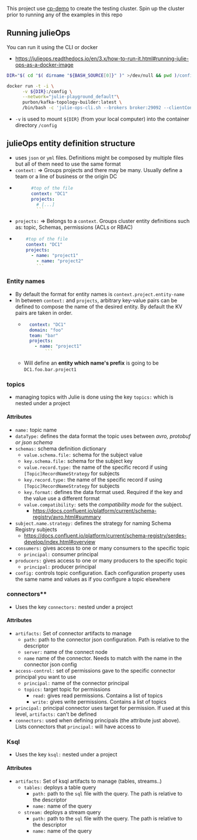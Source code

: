 This project use [cp-demo](https://github.com/confluentinc/cp-demo) to create the testing cluster.
Spin up the cluster prior to running any of the examples in this repo


## Running julieOps
You can run it using the CLI or docker
- https://julieops.readthedocs.io/en/3.x/how-to-run-it.html#running-julie-ops-as-a-docker-image

``` bash
DIR="$( cd "$( dirname "${BASH_SOURCE[0]}" )" >/dev/null && pwd )/config"

docker run -t -i \
      -v ${DIR}:/config \
      --network="julie-playground_default"\
      purbon/kafka-topology-builder:latest \
      /bin/bash -c 'julie-ops-cli.sh --brokers broker:29092 --clientConfig /config/topology-builder.properties  --topology /config/'$1
```
- `-v` is used to mount `${DIR}` (from your local computer) into the container directory `/config`

## julieOps entity definition structure
- uses `json` or `yml` files. Definitions might be composed by multiple files but all of them need to use the same format
- `context:` => Groups projects and there may be many. Usually define a team or a line of business or the origin DC
- ``` yml
        #top of the file
        context: "DC1"
        projects: 
          # [...]
		  ```
- `projects:` => Belongs to a `context`. Groups cluster entity definitions such as: topic, Schemas, permissions (ACLs or RBAC)
- ``` yml
      #top of the file
      context: "DC1"
      projects: 
        - name: "project1"
          - name: "project2"
		  ```

### Entity names
- By default the format for entity names is `context.project.entity-name`
- In between `context:` and `projects`, arbitrary key-value pairs can be defined to compose the name of the desired entity. By default the KV pairs are taken in order.
	- ``` yml
        context: "DC1"
        domain: "foo"
        team: "bar"
        projects: 
          - name: "project1"
			  ```
	- Will define an **entity which name's prefix** is going to be `DC1.foo.bar.project1`

### topics
- managing topics with Julie is done using the key `topics:` which is nested under a project
#### Attributes
- `name:` topic name
- `dataType:` defines the data format the topic uses between *avro, protobuf or json schema*
- `schemas:` schema definition dictionary
	- `value.schema.file:` schema for the subject value
	- `key.schema.file:` schema for the subject key
	- `value.record.type:` the name of the specific record if using `[Topic]RecordNameStrategy` for subjects
	- `key.record.type:` the name of the specific record if using `[Topic]RecordNameStrategy` for subjects
	- `key.format:` defines the data format used. Required if the key and the value use a different format
	- `value.compatibility:` sets the *compatibility mode* for the subject.
		- https://docs.confluent.io/platform/current/schema-registry/avro.html#summary
- `subject.name.strategy:` defines the strategy for naming Schema Registry subjects
	- https://docs.confluent.io/platform/current/schema-registry/serdes-develop/index.html#overview
- `consumers:` gives access to one or many consumers to the specific topic
	- `principal:` consumer principal
- `producers:` gives access to one or many producers to the specific topic
	- `principal:` producer principal
- `config:` controls topic configuration. Each configuration property uses the same name and values as if you configure a topic elsewhere

### connectors**
- Uses the key `connectors:` nested under a project
#### Attributes
- `artifacts:` Set of connector artifacts to manage
  - `path:` path to the connector json configuration. Path is relative to the descriptor
  - `server:` name of the connect node 
  - `name` name of the connector. Needs to match with the name in the connector json config
- `access-control:` set of permissions gave to the specific connector principal you want to use
  - `principal:` name of the connector principal
  - `topics:` target topic for permissions
    - `read:` gives read permissions. Contains a list of topics
    - `write:` gives write permissions. Contains a list of topics
- `principal:` principal connector uses target for permission. If used at this level, `artifacts:` can't be defined
- `connectors:` used when defining principals (the attribute just above). Lists connectors that `principal:` will have access to

### Ksql
-  Uses the key `ksql:` nested under a project
#### Attributes 
- `artifacts:` Set of ksql artifacts to manage (tables, streams..)
  - `tables:` deploys a table query
    - `path:` path to the `sql` file with the query. The path is relative to the descriptor
    - `name:` name of the query
  - `stream:` deploys a stream query
    - `path:` path to the `sql` file with the query. The path is relative to the descriptor
    - `name:` name of the query